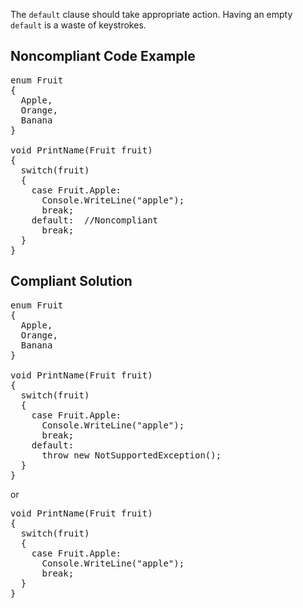 The `default` clause should take appropriate action. Having an empty `default` is a waste of keystrokes.

## Noncompliant Code Example

<pre>
enum Fruit
{
  Apple,
  Orange,
  Banana
}

void PrintName(Fruit fruit)
{
  switch(fruit)
  {
    case Fruit.Apple:
      Console.WriteLine("apple");
      break;
    default:  //Noncompliant
      break;
  }
}
</pre>

## Compliant Solution

<pre>
enum Fruit
{
  Apple,
  Orange,
  Banana
}

void PrintName(Fruit fruit)
{
  switch(fruit)
  {
    case Fruit.Apple:
      Console.WriteLine("apple");
      break;
    default:
      throw new NotSupportedException();
  }
}
</pre>

or

<pre>
void PrintName(Fruit fruit)
{
  switch(fruit)
  {
    case Fruit.Apple:
      Console.WriteLine("apple");
      break;
  }
}
</pre>